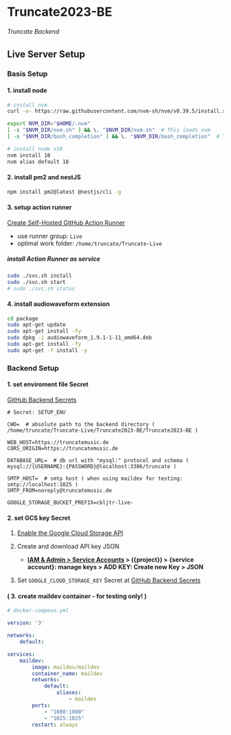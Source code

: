# Truncate2023-BE
###### Truncate Backend


## Live Server Setup


### Basis Setup

#### 1. install node

```bash
# install nvm
curl -o- https://raw.githubusercontent.com/nvm-sh/nvm/v0.39.5/install.sh | bash

export NVM_DIR="$HOME/.nvm"
[ -s "$NVM_DIR/nvm.sh" ] && \. "$NVM_DIR/nvm.sh"  # This loads nvm
[ -s "$NVM_DIR/bash_completion" ] && \. "$NVM_DIR/bash_completion"  # This loads nvm bash_completion

# install node v18
nvm install 18
nvm alias default 18
```

#### 2. install pm2 and nestJS

```bash
npm install pm2@latest @nestjs/cli -g
```

#### 3. setup action runner

[Create Self-Hosted GitHub Action Runner](https://github.com/organizations/Truncatemusic/settings/actions/runners/new)

- use runner group: `Live`
- optimal work folder: `/home/truncate/Truncate-Live`

##### install Action Runner as service

```bash
sudo ./svc.sh install
sudo ./svc.sh start
# sudo ./svc.sh status
```

#### 4. install audiowaveform extension

```bash
cd package
sudo apt-get update
sudo apt-get install -fy
sudo dpkg -i audiowaveform_1.9.1-1-11_amd64.deb
sudo apt-get install -fy
sudo apt-get -f install -y
```


### Backend Setup

#### 1. set enviroment file Secret

[GitHub Backend Secrets](https://github.com/Truncatemusic/Truncate2023-BE/settings/secrets/actions)

```dotenv
# Secret: SETUP_ENV

CWD=  # absolute path to the backend directory ( /home/truncate/Truncate-Live/Truncate2023-BE/Truncate2023-BE )

WEB_HOST=https://truncatemusic.de
CORS_ORIGIN=https://truncatemusic.de

DATABASE_URL=  # db url with "mysql:" protocol and schema ( mysql://{USERNAME}:{PASSWORD}@localhost:3306/truncate )

SMTP_HOST=  # smtp host ( when using maildev for testing: smtp://localhost:1025 )
SMTP_FROM=noreply@truncatemusic.de

GOOGLE_STORAGE_BUCKET_PREFIX=cbljtr-live-
```

#### 2. set GCS key Secret

1. [Enable the Google Cloud Storage API](https://console.cloud.google.com/flows/enableapi?apiid=storage-api.googleapis.com)

2. Create and download API key JSON
   - **[IAM & Admin > Service Accounts](https://console.cloud.google.com/projectselector2/iam-admin/serviceaccounts) > ({project}) > {service account}: manage keys > ADD KEY: Create new Key > JSON**

3. Set `GOOGLE_CLOUD_STORAGE_KEY` Secret at [GitHub Backend Secrets](https://github.com/Truncatemusic/Truncate2023-BE/settings/secrets/actions) 

#### ( 3. create maildev container - for testing only! )

```yaml
# docker-compose.yml

version: '3'

networks:
    default:

services:
    maildev:
        image: maildev/maildev
        container_name: maildev
        networks:
            default:
                aliases:
                    - maildev
        ports:
            - "1080:1080"
            - "1025:1025"
        restart: always
```